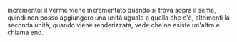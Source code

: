 incremento: il verme viene incrementato quando si trova sopra il seme, quindi non posso aggiungere una unità uguale a quella che c'è, altrimenti 
la seconda unità, quando viene renderizzata, vede che ne esiste un'altra e chiama end.

